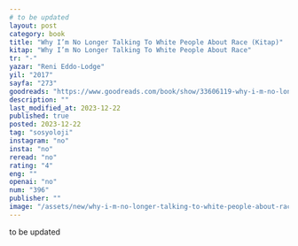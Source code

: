 ```yaml
---
# to be updated
layout: post
category: book
title: "Why I’m No Longer Talking To White People About Race (Kitap)"
kitap: "Why I’m No Longer Talking To White People About Race"
tr: "-"
yazar: "Reni Eddo-Lodge"
yil: "2017"
sayfa: "273"
goodreads: "https://www.goodreads.com/book/show/33606119-why-i-m-no-longer-talking-to-white-people-about-race"
description: ""
last_modified_at: 2023-12-22
published: true
posted: 2023-12-22
tag: "sosyoloji"
instagram: "no"
insta: "no"
reread: "no"
rating: "4"
eng: ""
openai: "no"
num: "396"
publisher: ""
image: "/assets/new/why-i-m-no-longer-talking-to-white-people-about-race.jpg"
---
```


to be updated
